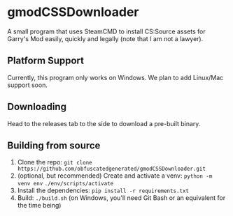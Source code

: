 # gmodCSSDownloader

A small program that uses SteamCMD to install CS:Source assets for Garry's Mod easily, quickly and legally (note that I am not a lawyer).

## Platform Support

Currently, this program only works on Windows. We plan to add Linux/Mac support soon.

## Downloading

Head to the releases tab to the side to download a pre-built binary.

## Building from source

1. Clone the repo: `git clone https://github.com/obfuscatedgenerated/gmodCSSDownloader.git`
2. (optional, but recommended) Create and activate a venv: `python -m venv env` `./env/scripts/activate`
3. Install the dependencies: `pip install -r requirements.txt`
4. Build: `./build.sh` (on Windows, you'll need Git Bash or an equivalent for the time being)
